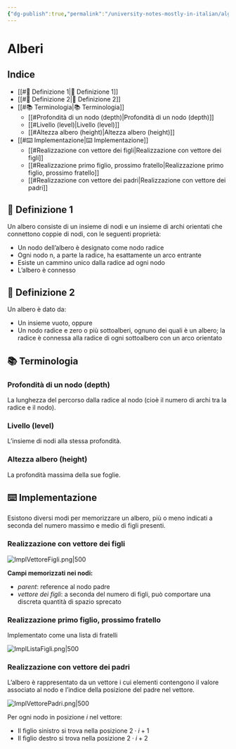 ```yaml
---
{"dg-publish":true,"permalink":"/university-notes-mostly-in-italian/algoritmi-e-strutture-dati/3-1-alberi/","created":"2023-04-24T16:36:26.557+02:00","updated":"2023-04-24T16:36:26.557+02:00"}
---
```


# Alberi
## Indice
- [[#📝 Definizione 1|📝 Definizione 1]]
- [[#📝 Definizione 2|📝 Definizione 2]]
- [[#📚 Terminologia|📚 Terminologia]]
	- [[#Profondità di un nodo (depth)|Profondità di un nodo (depth)]]
	- [[#Livello (level)|Livello (level)]]
	- [[#Altezza albero (height)|Altezza albero (height)]]
- [[#⌨️ Implementazione|⌨️ Implementazione]]
	- [[#Realizzazione con vettore dei figli|Realizzazione con vettore dei figli]]
	- [[#Realizzazione primo figlio, prossimo fratello|Realizzazione primo figlio, prossimo fratello]]
	- [[#Realizzazione con vettore dei padri|Realizzazione con vettore dei padri]]
## 📝 Definizione 1 
Un albero consiste di un insieme di nodi e un insieme di archi orientati che connettono coppie di nodi, con le seguenti proprietà: 
- Un nodo dell’albero è designato come nodo radice
- Ogni nodo n, a parte la radice, ha esattamente un arco entrante
- Esiste un cammino unico dalla radice ad ogni nodo
- L’albero è connesso

## 📝 Definizione 2
Un albero è dato da: 
- Un insieme vuoto, oppure 
- Un nodo radice e zero o più sottoalberi, ognuno dei quali è un albero; la radice è connessa alla radice di ogni sottoalbero con un arco orientato

## 📚 Terminologia
### Profondità di un nodo (depth)
La lunghezza del percorso dalla radice al nodo (cioè il numero di archi tra la radice e il nodo).

### Livello (level) 
L’insieme di nodi alla stessa profondità.

### Altezza albero (height) 
La profondità massima della sue foglie.

## ⌨️ Implementazione
Esistono diversi modi per memorizzare un albero, più o meno indicati a seconda del numero massimo e medio di figli presenti.

### Realizzazione con vettore dei figli 
![ImplVettoreFigli.png|500](/img/user/%F0%9F%8E%93%20University%20notes%20(mostly%20in%20Italian)/%E2%9A%99%EF%B8%8F%20Algoritmi%20e%20Strutture%20Dati/_images/ImplVettoreFigli.png)

**Campi memorizzati nei nodi:** 
- _parent_: reference al nodo padre 
- _vettore dei figli_: a seconda del numero di figli, può comportare una discreta quantità di spazio sprecato
### Realizzazione primo figlio, prossimo fratello 
Implementato come una lista di fratelli

![ImplListaFigli.png|500](/img/user/%F0%9F%8E%93%20University%20notes%20(mostly%20in%20Italian)/%E2%9A%99%EF%B8%8F%20Algoritmi%20e%20Strutture%20Dati/_images/ImplListaFigli.png)
### Realizzazione con vettore dei padri
L’albero è rappresentato da un vettore i cui elementi contengono il valore associato al nodo e l’indice della posizione del padre nel vettore.

![ImplVettorePadri.png|500](/img/user/%F0%9F%8E%93%20University%20notes%20(mostly%20in%20Italian)/%E2%9A%99%EF%B8%8F%20Algoritmi%20e%20Strutture%20Dati/_images/ImplVettorePadri.png)

Per ogni nodo in posizione $i$ nel vettore:
- Il figlio sinistro si trova nella posizione $2 \cdot i + 1$
- Il figlio destro si trova nella posizione $2 \cdot i + 2$